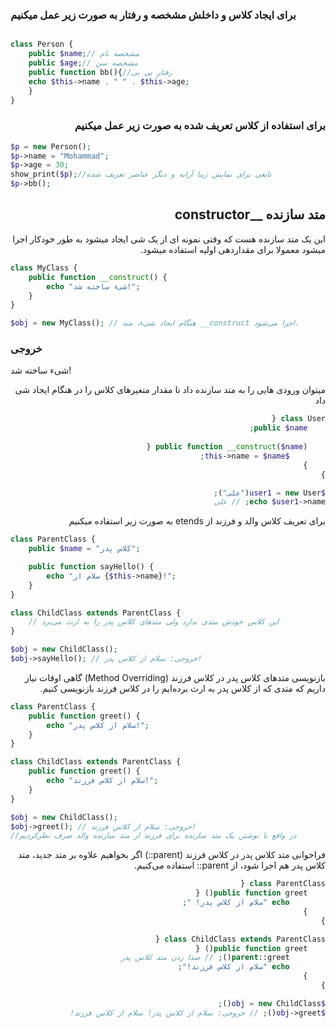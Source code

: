 ### برای ایجاد کلاس و داخلش مشخصه و رفتار به صورت زیر عمل میکنیم
<div dir="ltr">

```php

class Person {
    public $name;// مشخصه نام
    public $age;// مشخصه سن
    public function bb(){//رفتار بی بی
    echo $this->name . " " . $this->age;
    }
}

```
<div dir="rtl">

###  برای استفاده از کلاس تعریف شده به صورت زیر عمل میکنیم

<div dir="ltr">

```php
$p = new Person();
$p->name = "Mohammad";
$p->age = 30;
show_print($p);//تابعی برای نمایش زیبا آرایه و دیگر عناصر تعریف شده
$p->bb();

```

<div dir="rtl">

## متد سازنده __constructor
این یک متد سازنده هست که وقتی نمونه ای از یک شی ایجاد میشود به طور خودکار اجرا میشود معمولا برای مقداردهی اولیه استفاده میشود.

<div dir="ltr">

```php
class MyClass {
    public function __construct() {
        echo "شیء ساخته شد!";
    }
}

$obj = new MyClass(); // هنگام ایجاد شیء، متد __construct اجرا می‌شود.

```
### خروجی
شیء ساخته شد!

<div dir="rtl">
میتوان ورودی هایی را به متد سازنده داد تا مقدار متغیرهای کلاس را در هنگام ایجاد شی داد

```php
class User {
    public $name;
    
    public function __construct($name) {
        $this->name = $name;
    }
}

$user1 = new User("علی");
echo $user1->name; // علی

```
<div dir="rtl">
برای تعریف کلاس والد و فرزند از etends به صورت زیر استفاده میکنیم
<div dir="ltr">

```php
class ParentClass {
    public $name = "کلاس پدر";

    public function sayHello() {
        echo "سلام از {$this->name}!";
    }
}

class ChildClass extends ParentClass {
    // این کلاس خودش متدی ندارد ولی متدهای کلاس پدر را به ارث می‌برد
}

$obj = new ChildClass();
$obj->sayHello(); // خروجی: سلام از کلاس پدر!

```
<div dir="rtl">
بازنویسی متدهای کلاس پدر در کلاس فرزند (Method Overriding)
گاهی اوقات نیاز داریم که متدی که از کلاس پدر به ارث برده‌ایم را در کلاس فرزند بازنویسی کنیم.
<div dir="ltr">

```php
class ParentClass {
    public function greet() {
        echo "سلام از کلاس پدر!";
    }
}

class ChildClass extends ParentClass {
    public function greet() {
        echo "سلام از کلاس فرزند!";
    }
}

$obj = new ChildClass();
$obj->greet(); // خروجی: سلام از کلاس فرزند!
//در واقع با نوشتن یک متد سازنده برای فرزند از متد سازنده والد صرف نظرکردیم
```
<div dir="rtl">
فراخوانی متد کلاس پدر در کلاس فرزند (parent::)
اگر بخواهیم علاوه بر متد جدید، متد کلاس پدر هم اجرا شود، از parent:: استفاده می‌کنیم.

```php
class ParentClass {
    public function greet() {
        echo "سلام از کلاس پدر! ";
    }
}

class ChildClass extends ParentClass {
    public function greet() {
        parent::greet(); // صدا زدن متد کلاس پدر
        echo "سلام از کلاس فرزند!";
    }
}

$obj = new ChildClass();
$obj->greet(); // خروجی: سلام از کلاس پدر! سلام از کلاس فرزند!

```
